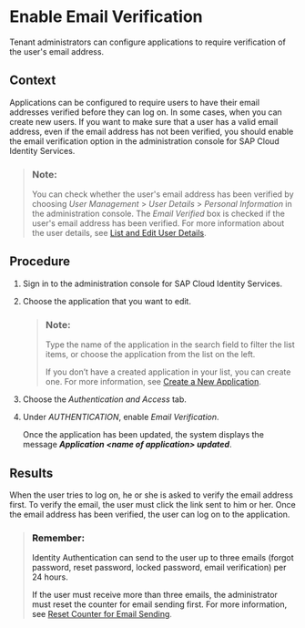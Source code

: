 <!-- loio483d26cb9a844ff1890530f3e078f088 -->

# Enable Email Verification

Tenant administrators can configure applications to require verification of the user's email address.



## Context

Applications can be configured to require users to have their email addresses verified before they can log on. In some cases, when you can create new users. If you want to make sure that a user has a valid email address, even if the email address has not been verified, you should enable the email verification option in the administration console for SAP Cloud Identity Services.

> ### Note:  
> You can check whether the user's email address has been verified by choosing *User Management* \> *User Details* \> *Personal Information* in the administration console. The *Email Verified* box is checked if the user's email address has been verified. For more information about the user details, see [List and Edit User Details](list-and-edit-user-details-045cb01.md).



## Procedure

1.  Sign in to the administration console for SAP Cloud Identity Services.

2.  Choose the application that you want to edit.

    > ### Note:  
    > Type the name of the application in the search field to filter the list items, or choose the application from the list on the left.
    > 
    > If you don’t have a created application in your list, you can create one. For more information, see [Create a New Application](create-a-new-application-0d4b255.md).

3.  Choose the *Authentication and Access* tab.

4.  Under *AUTHENTICATION*, enable *Email Verification*.

    Once the application has been updated, the system displays the message ***Application <name of application\> updated***.




<a name="loio483d26cb9a844ff1890530f3e078f088__result_ovm_hqg_jdb"/>

## Results

When the user tries to log on, he or she is asked to verify the email address first. To verify the email, the user must click the link sent to him or her. Once the email address has been verified, the user can log on to the application.

> ### Remember:  
> Identity Authentication can send to the user up to three emails \(forgot password, reset password, locked password, email verification\) per 24 hours.
> 
> If the user must receive more than three emails, the administrator must reset the counter for email sending first. For more information, see [Reset Counter for Email Sending](reset-counter-for-email-sending-08f634b.md).


